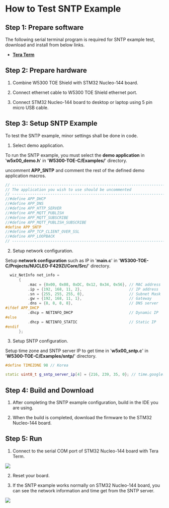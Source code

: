 # How to Test SNTP Example



## Step 1: Prepare software

The following serial terminal program is required for SNTP example test, download and install from below links.

- [**Tera Term**][link-tera_term]



## Step 2: Prepare hardware

1. Combine W5300 TOE Shield with STM32 Nucleo-144 board.

2. Connect ethernet cable to W5300 TOE Shield ethernet port.

3. Connect STM32 Nucleo-144 board to desktop or laptop using 5 pin micro USB cable.



## Step 3: Setup SNTP Example

To test the SNTP example, minor settings shall be done in code.

1. Select demo application.

To run the SNTP example, you must select the **demo application** in '**w5x00_demo.h**' in '**W5300-TOE-C/Examples/**' directory.

uncomment **APP_SNTP** and comment the rest of the defined demo application macros.

```cpp
// ----------------------------------------------------------------------------------------------------
// The application you wish to use should be uncommented
// ----------------------------------------------------------------------------------------------------
//#define APP_DHCP
//#define APP_DNS
//#define APP_HTTP_SERVER
//#define APP_MQTT_PUBLISH
//#define APP_MQTT_SUBSCRIBE
//#define APP_MQTT_PUBLISH_SUBSCRIBE
#define APP_SNTP
//#define APP_TCP_CLIENT_OVER_SSL
//#define APP_LOOPBACK
// ----------------------------------------------------------------------------------------------------
```

2. Setup network configuration.

Setup **network configuration** such as IP in '**main.c**' in '**W5300-TOE-C/Projects/NUCLEO-F429ZI/Core/Src/**' directory.

```cpp
  wiz_NetInfo net_info =
      {
          .mac = {0x00, 0x08, 0xDC, 0x12, 0x34, 0x56}, // MAC address
          .ip = {192, 168, 11, 2},                     // IP address
          .sn = {255, 255, 255, 0},                    // Subnet Mask
          .gw = {192, 168, 11, 1},                     // Gateway
          .dns = {8, 8, 8, 8},                         // DNS server
#ifdef APP_DHCP
          .dhcp = NETINFO_DHCP                         // Dynamic IP
#else
          .dhcp = NETINFO_STATIC                       // Static IP
#endif
      };
```

3. Setup SNTP configuration.

Setup time zone and SNTP server IP to get time in '**w5x00_sntp.c**' in '**W5300-TOE-C/Examples/sntp/**' directory.

```cpp
#define TIMEZONE 98 // Korea

static uint8_t g_sntp_server_ip[4] = {216, 239, 35, 0}; // time.google.com
```



## Step 4: Build and Download

1. After completing the SNTP example configuration, build in the IDE you are using.

2. When the build is completed, download the firmware to the STM32 Nucleo-144 board.



## Step 5: Run

1. Connect to the serial COM port of STM32 Nucleo-144 board with Tera Term.

![][link-connect_to_serial_com_port]

2. Reset your board.

3. If the SNTP example works normally on STM32 Nucleo-144 board, you can see the network information and time get from the SNTP server.

![][link-network_information_of_stm32_nucleo-144_board_and_get_time_from_sntp_server]



<!--
Link
-->

[link-tera_term]: https://osdn.net/projects/ttssh2/releases/
[link-connect_to_serial_com_port]: https://github.com/Wiznet/W5300-TOE-C/blob/main/Static/images/sntp/connect_to_serial_com_port.png
[link-network_information_of_stm32_nucleo-144_board_and_get_time_from_sntp_server]: https://github.com/Wiznet/W5300-TOE-C/blob/main/Static/images/sntp/network_information_of_stm32_nucleo-144_board_and_get_time_from_sntp_server.png
